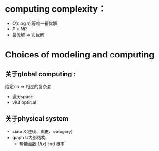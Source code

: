 
# computing complexity：
-  $O(n\log n)$ 等唯一最优解
-  $P\neq NP$
- 最优解 $\Longrightarrow$ 次优解


# Choices of modeling and computing  
## 关于global computing :
给定$\epsilon$ $\sigma$ $\Longrightarrow$ 相应的复杂度
- 遍历space
- visit optimal

## 关于physical system
- state X(连续、离散、category)
- graph U内部结构 
	- 势能函数 $U(x)$ and 概率